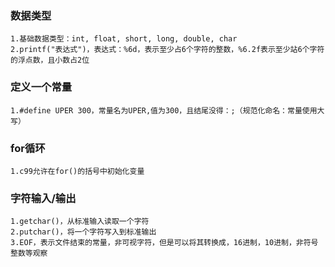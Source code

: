 ### 数据类型
    1.基础数据类型：int, float, short, long, double, char
    2.printf("表达式")，表达式：%6d，表示至少占6个字符的整数，%6.2f表示至少站6个字符的浮点数，且小数占2位
### 定义一个常量

    1.#define UPER 300，常量名为UPER,值为300，且结尾没得：;（规范化命名：常量使用大写）
    
### for循环
    1.c99允许在for()的括号中初始化变量
### 字符输入/输出
    1.getchar()，从标准输入读取一个字符
    2.putchar()，将一个字符写入到标准输出
    3.EOF，表示文件结束的常量，非可视字符，但是可以将其转换成，16进制，10进制，非符号整数等观察